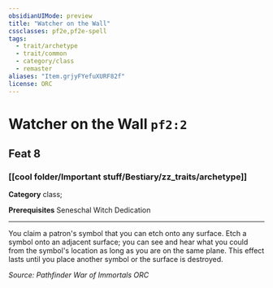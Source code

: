 ```yaml
---
obsidianUIMode: preview
title: "Watcher on the Wall"
cssclasses: pf2e,pf2e-spell
tags:
  - trait/archetype
  - trait/common
  - category/class
  - remaster
aliases: "Item.grjyFYefuXURF82f"
license: ORC
---
```

# Watcher on the Wall `pf2:2`
## Feat 8
### [[cool folder/Important stuff/Bestiary/zz_traits/archetype]]

**Category** class; 



**Prerequisites** Seneschal Witch Dedication
* * *
You claim a patron's symbol that you can etch onto any surface. Etch a symbol onto an adjacent surface; you can see and hear what you could from the symbol's location as long as you are on the same plane. This effect lasts until you place another symbol or the surface is destroyed.

*Source: Pathfinder War of Immortals*
*ORC*